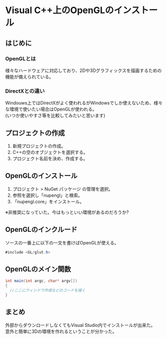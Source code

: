 # Visual C++上のOpenGLのインストール
## はじめに
### OpenGLとは
様々なハードウェアに対応しており、2Dや3Dグラフィックスを描画するための機能が備えられている。
### DirectXとの違い
Windouws上ではDirectXがよく使われるがWindowsでしか使えないため、様々な環境で使いたい場合はOpenGLが使われる。<br>
(いつか使いやすさ等を比較してみたいと思います)

## プロジェクトの作成
1.  新規プロジェクトの作成。
2.  C++の空のオブジェクトを選択する。
3.  プロジェクト名前を決め、作成する。

## OpenGLのインストール
1.  プロジェクト > NuGet パッケージ の管理を選択。
2.  参照を選択し「nupengl」と検索。
3.  「nupengl.core」をインストール。

※非推奨になっていた。今はもっといい環境があるのだろうか?

## OpenGLのインクルード
ソースの一番上に以下の一文を書けばOpenGLが使える。
```cs
#include <GL/glut.h>
```
## OpenGLのメイン関数
```cs
int main(int argc, char* argv[]) 
{
  //ここにウィンドウ作成などのコードを描く
}
```

## まとめ
外部からダウンロードしなくてもVisual Studio内でインストールが出来た。<br>
意外と簡単に3Dの環境を作れるということが分かった。
